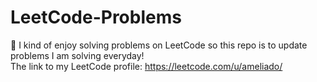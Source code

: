 # LeetCode-Problems

🥸 I kind of enjoy solving problems on LeetCode so this repo is to update problems I am solving everyday! <br>
The link to my LeetCode profile: https://leetcode.com/u/ameliado/
